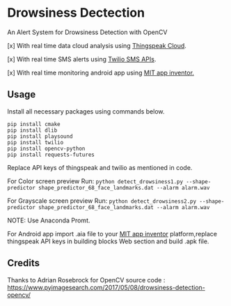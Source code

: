 # Drowsiness Dectection
An Alert System for Drowsiness Detection with OpenCV 

[x] With real time data cloud analysis using [Thingspeak Cloud](https://thingspeak.com/ "Thingspeak Cloud").

[x] With real time SMS alerts using [Twilio SMS APIs](https://www.twilio.com/ "Twilio api").

[x] With real time monitoring android app using [MIT app inventor.](http://appinventor.mit.edu/ "MIT")

## Usage

Install all necessary packages using commands below.

```pip install imutils
pip install cmake
pip install dlib
pip install playsound
pip install twilio
pip install opencv-python
pip install requests-futures
```

Replace API keys of thingspeak and twilio as mentioned in code.

For Color screen preview Run: ```python detect_drowsiness1.py --shape-predictor shape_predictor_68_face_landmarks.dat --alarm alarm.wav```

For Grayscale screen preview Run: ```python detect_drowsiness2.py --shape-predictor shape_predictor_68_face_landmarks.dat --alarm alarm.wav```

NOTE: Use Anaconda Promt.

For Android app import .aia file to your [MIT app inventor](http://appinventor.mit.edu/ "MIT") platform,replace thingspeak API keys in building blocks Web section and build .apk file.

## Credits

Thanks to Adrian Rosebrock for OpenCV source code : https://www.pyimagesearch.com/2017/05/08/drowsiness-detection-opencv/
